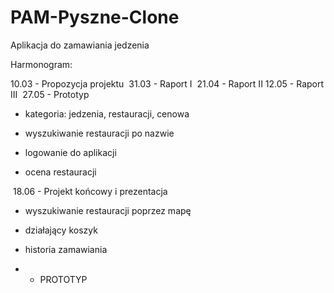 # PAM-Pyszne-Clone
Aplikacja do zamawiania jedzenia 


Harmonogram:​

10.03 - Propozycja projektu ​
31.03 - Raport I ​
21.04 - Raport II ​
12.05 - Raport III ​
27.05 - Prototyp​

- kategoria: jedzenia, restauracji, cenowa​

- wyszukiwanie restauracji po nazwie​

- logowanie do aplikacji​

- ocena restauracji​

​
18.06 - Projekt końcowy i prezentacja​

- wyszukiwanie restauracji poprzez mapę​

- działający koszyk​

- historia zamawiania​

- + PROTOTYP
